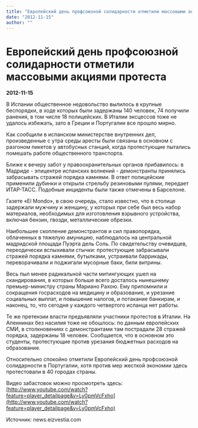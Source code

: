 ```yaml
---
title: "Европейский день профсоюзной солидарности отметили массовыми акциями протеста"
date: "2012-11-15"
author: ""
---
```


# Европейский день профсоюзной солидарности отметили массовыми акциями протеста

**2012-11-15** 

В Испании общественное недовольство вылилось в крупные беспорядки, в ходе которых были задержаны 140 человек, 74 получили ранения, в том числе 18 полицейских. В Италии эксцессов тоже не удалось избежать, зато в Греции и Португалии все прошло мирно.

Как сообщили в испанском министерстве внутренних дел, произведенные с утра среды аресты были связаны в основном с разгоном пикетов у автобусных станций, когда протестующие пытались помешать работе общественного транспорта.

Ближе к вечеру забот у правоохранительных органов прибавилось: в Мадриде - эпицентре испанских волнений - демонстранты принялись забрасывать стражей порядка камнями. В ответ полицейские применили дубинки и открыли стрельбу резиновыми пулями, передает ИТАР-ТАСС. Подобные инциденты были также отмечены в Барселоне.

Газете «El Mondo», в свою очередь, стало известно, что в столице задержали мужчину и женщину, у которых при себе был весь набор материалов, необходимых для изготовления взрывного устройства, включая бензин, гвозди, металлические обрезки.

Наибольшее скопление демонстрантов и сил правопорядка, облаченных в тяжелую амуницию, наблюдалось на центральной мадридской площади Пуэрта дель Соль. По свидетельству очевидцев, переодически вспыхивали стычки: протестующие забрасывали стражей порядка камнями, бутылками, устраивали баррикады, переворачивали и поджигали мусорные баки, били витрины.

Весь пыл менее радикальной части митингующих ушел на скандирования, в которых больше всего досталось нынешнему премьер-министру страны Мариано Рахою. Ему припомнили и сокращения госрасходов на медицину и образование, и урезание социальных выплат, и повышение налогов, и потакание банкирам, и наконец, то, что сегодня у каждого четвертого испанца нет работы.

Те же претензии власти предъявляли участники протестов в Италии. На Апеннинах без насилия тоже не обошлось: по данным европейских СМИ, в столкновениях с демонстрантами там пострадали 28 стражей порядка, задержаны 18 человек. Сообщается, что в основном это студенты, протестующие против урезания бюджетных расходов на образование.

Относительно спокойно отметили Европейский день профсоюзной солидарности в Португалии, хотя против мер жесткой экономии здесь протестовали в 40 городах страны.

Видео забастовок можно просмотреть здесь: [http://www.youtube.com/watch?feature=player_detailpage&v=Ly0pmVcFxho](http://www.youtube.com/watch?feature=player_detailpage&v=Ly0pmVcFxho)

Источник: news.eizvestia.com